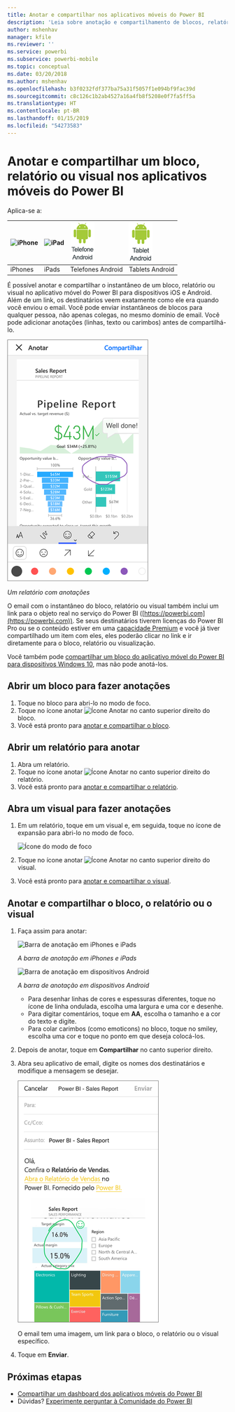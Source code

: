 ```yaml
---
title: Anotar e compartilhar nos aplicativos móveis do Power BI
description: 'Leia sobre anotação e compartilhamento de blocos, relatórios e visuais do aplicativo móvel do Microsoft Power BI para iOS e Android. '
author: mshenhav
manager: kfile
ms.reviewer: ''
ms.service: powerbi
ms.subservice: powerbi-mobile
ms.topic: conceptual
ms.date: 03/20/2018
ms.author: mshenhav
ms.openlocfilehash: b3f0232fdf377ba75a31f5057f1e094bf9fac39d
ms.sourcegitcommit: c8c126c1b2ab4527a16a4fb8f5208e0f7fa5ff5a
ms.translationtype: HT
ms.contentlocale: pt-BR
ms.lasthandoff: 01/15/2019
ms.locfileid: "54273583"
---
```

# <a name="annotate-and-share-a-tile-report-or-visual-in-power-bi-mobile-apps"></a>Anotar e compartilhar um bloco, relatório ou visual nos aplicativos móveis do Power BI
Aplica-se a:

| ![iPhone](./media/mobile-annotate-and-share-a-tile-from-the-mobile-apps/iphone-logo-50-px.png) | ![iPad](./media/mobile-annotate-and-share-a-tile-from-the-mobile-apps/ipad-logo-50-px.png) | ![Telefone Android](./media/mobile-annotate-and-share-a-tile-from-the-mobile-apps/android-phone-logo-50-px.png) | ![Tablet Android](./media/mobile-annotate-and-share-a-tile-from-the-mobile-apps/android-tablet-logo-50-px.png) |
|:--- |:--- |:--- |:--- |
| iPhones |iPads |Telefones Android |Tablets Android |

É possível anotar e compartilhar o instantâneo de um bloco, relatório ou visual no aplicativo móvel do Power BI para dispositivos iOS e Android. Além de um link, os destinatários veem exatamente como ele era quando você enviou o email. Você pode enviar instantâneos de blocos para qualquer pessoa, não apenas colegas, no mesmo domínio de email. Você pode adicionar anotações (linhas, texto ou carimbos) antes de compartilhá-lo.

![Relatório com anotações](./media/mobile-annotate-and-share-a-tile-from-the-mobile-apps/power-bi-iphone-annotate.png)

*Um relatório com anotações*

O email com o instantâneo do bloco, relatório ou visual também inclui um link para o objeto real no serviço do Power BI ([https://powerbi.com](https://powerbi.com)). Se seus destinatários tiverem licenças do Power BI Pro ou se o conteúdo estiver em uma [capacidade Premium](../../service-premium.md) e você já tiver compartilhado um item com eles, eles poderão clicar no link e ir diretamente para o bloco, relatório ou visualização. 

Você também pode [compartilhar um bloco do aplicativo móvel do Power BI para dispositivos Windows 10](mobile-windows-10-phone-app-get-started.md), mas não pode anotá-los.

## <a name="open-a-tile-for-annotating"></a>Abrir um bloco para fazer anotações
1. Toque no bloco para abri-lo no modo de foco.
2. Toque no ícone anotar ![Ícone Anotar](./././media/mobile-annotate-and-share-a-tile-from-the-mobile-apps/power-bi-ios-annotate-icon.png) no canto superior direito do bloco.
3. Você está pronto para [anotar e compartilhar o bloco](mobile-annotate-and-share-a-tile-from-the-mobile-apps.md#annotate-and-share-the-tile-report-or-visual).

## <a name="open-a-report-for-annotating"></a>Abrir um relatório para anotar
1. Abra um relatório. 
2. Toque no ícone anotar ![Ícone Anotar](./././media/mobile-annotate-and-share-a-tile-from-the-mobile-apps/power-bi-ios-annotate-icon.png) no canto superior direito do relatório.
3. Você está pronto para [anotar e compartilhar o relatório](mobile-annotate-and-share-a-tile-from-the-mobile-apps.md#annotate-and-share-the-tile-report-or-visual).

## <a name="open-a-visual-for-annotating"></a>Abra um visual para fazer anotações
1. Em um relatório, toque em um visual e, em seguida, toque no ícone de expansão para abri-lo no modo de foco. 
   
    ![Ícone do modo de foco](./media/mobile-annotate-and-share-a-tile-from-the-mobile-apps/power-bi-ios-visual-focus-mode.png)
2. Toque no ícone anotar ![Ícone Anotar](./././media/mobile-annotate-and-share-a-tile-from-the-mobile-apps/power-bi-ios-annotate-icon.png) no canto superior direito do visual.
3. Você está pronto para [anotar e compartilhar o visual](mobile-annotate-and-share-a-tile-from-the-mobile-apps.md#annotate-and-share-the-tile-report-or-visual).

## <a name="annotate-and-share-the-tile-report-or-visual"></a>Anotar e compartilhar o bloco, o relatório ou o visual
1. Faça assim para anotar:  
   
   ![Barra de anotação em iPhones e iPads](./media/mobile-annotate-and-share-a-tile-from-the-mobile-apps/power-bi-ios-annotation-menu.png)
   
   *A barra de anotação em iPhones e iPads*
   
   ![Barra de anotação em dispositivos Android](./media/mobile-annotate-and-share-a-tile-from-the-mobile-apps/power-bi-android-annotate-bar.png)
   
   *A barra de anotação em dispositivos Android*
   
   * Para desenhar linhas de cores e espessuras diferentes, toque no ícone de linha ondulada, escolha uma largura e uma cor e desenhe.  
   * Para digitar comentários, toque em **AA**, escolha o tamanho e a cor do texto e digite.  
   * Para colar carimbos (como emoticons) no bloco, toque no smiley, escolha uma cor e toque no ponto em que deseja colocá-los.   
2. Depois de anotar, toque em **Compartilhar** no canto superior direito.
3. Abra seu aplicativo de email, digite os nomes dos destinatários e modifique a mensagem se desejar.  
   
   ![Relatório anotado no email](./media/mobile-annotate-and-share-a-tile-from-the-mobile-apps/power-bi-iphone-annotate-send.png)
   
   O email tem uma imagem, um link para o bloco, o relatório ou o visual específico. 
4. Toque em **Enviar**.

## <a name="next-steps"></a>Próximas etapas
* [Compartilhar um dashboard dos aplicativos móveis do Power BI](mobile-share-dashboard-from-the-mobile-apps.md)
* Dúvidas? [Experimente perguntar à Comunidade do Power BI](http://community.powerbi.com/)

